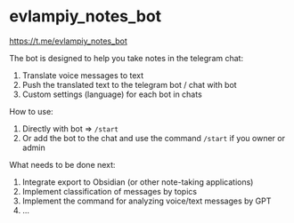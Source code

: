 # evlampiy_notes_bot

https://t.me/evlampiy_notes_bot

The bot is designed to help you take notes in the telegram chat:
1. Translate voice messages to text
2. Push the translated text to the telegram bot / chat with bot
3. Custom settings (language) for each bot in chats

How to use:
1. Directly with bot => `/start`
2. Or add the bot to the chat and use the command `/start` if you owner or admin

What needs to be done next:
1. Integrate export to Obsidian (or other note-taking applications)
2. Implement classification of messages by topics
3. Implement the command for analyzing voice/text messages by GPT
4. ...
